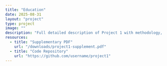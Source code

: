 ```yaml
---
title: "Education"
date: 2025-08-31
layout: "project"
type: project
image: ""
description: "Full detailed description of Project 1 with methodology, results, and future directions."
resources:
  - title: "Supplementary PDF"
    url: "/downloads/project1-supplement.pdf"
  - title: "Code Repository"
    url: "https://github.com/username/project1"
---
```

